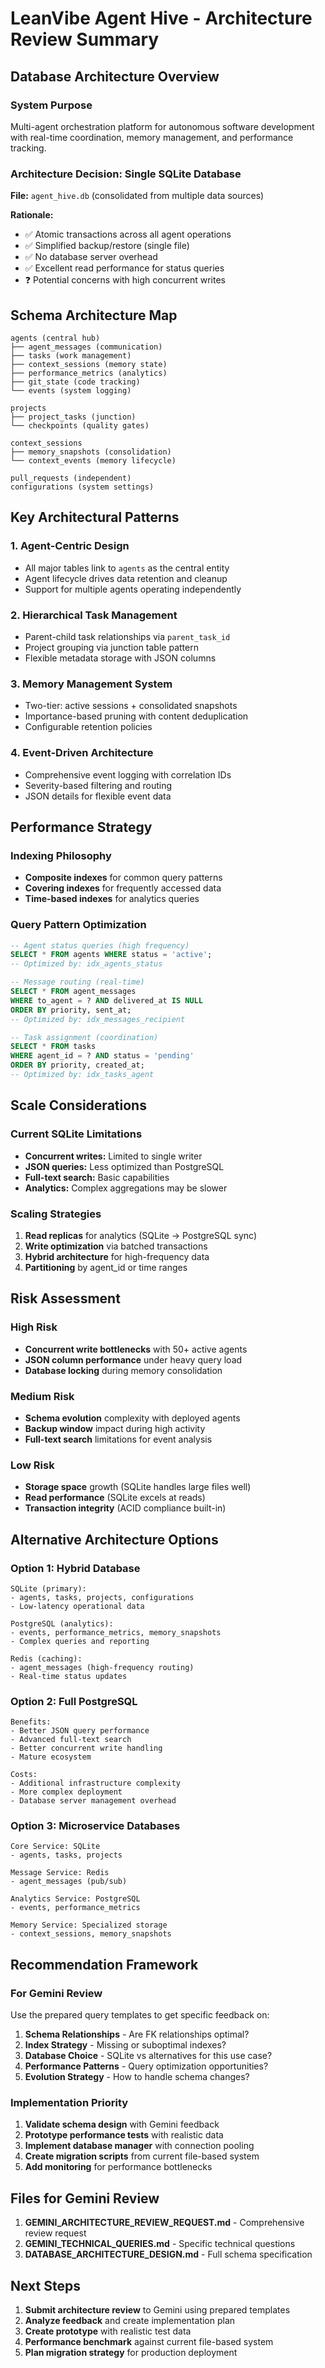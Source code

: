 # LeanVibe Agent Hive - Architecture Review Summary

## Database Architecture Overview

### System Purpose
Multi-agent orchestration platform for autonomous software development with real-time coordination, memory management, and performance tracking.

### Architecture Decision: Single SQLite Database
**File:** `agent_hive.db` (consolidated from multiple data sources)

**Rationale:**
- ✅ Atomic transactions across all agent operations
- ✅ Simplified backup/restore (single file)
- ✅ No database server overhead
- ✅ Excellent read performance for status queries
- ❓ Potential concerns with high concurrent writes

## Schema Architecture Map

```
agents (central hub)
├── agent_messages (communication)
├── tasks (work management)
├── context_sessions (memory state)
├── performance_metrics (analytics)
├── git_state (code tracking)
└── events (system logging)

projects
├── project_tasks (junction)
└── checkpoints (quality gates)

context_sessions
├── memory_snapshots (consolidation)
└── context_events (memory lifecycle)

pull_requests (independent)
configurations (system settings)
```

## Key Architectural Patterns

### 1. Agent-Centric Design
- All major tables link to `agents` as the central entity
- Agent lifecycle drives data retention and cleanup
- Support for multiple agents operating independently

### 2. Hierarchical Task Management
- Parent-child task relationships via `parent_task_id`
- Project grouping via junction table pattern
- Flexible metadata storage with JSON columns

### 3. Memory Management System
- Two-tier: active sessions + consolidated snapshots
- Importance-based pruning with content deduplication
- Configurable retention policies

### 4. Event-Driven Architecture
- Comprehensive event logging with correlation IDs
- Severity-based filtering and routing
- JSON details for flexible event data

## Performance Strategy

### Indexing Philosophy
- **Composite indexes** for common query patterns
- **Covering indexes** for frequently accessed data
- **Time-based indexes** for analytics queries

### Query Pattern Optimization
```sql
-- Agent status queries (high frequency)
SELECT * FROM agents WHERE status = 'active';
-- Optimized by: idx_agents_status

-- Message routing (real-time)
SELECT * FROM agent_messages 
WHERE to_agent = ? AND delivered_at IS NULL 
ORDER BY priority, sent_at;
-- Optimized by: idx_messages_recipient

-- Task assignment (coordination)
SELECT * FROM tasks 
WHERE agent_id = ? AND status = 'pending' 
ORDER BY priority, created_at;
-- Optimized by: idx_tasks_agent
```

## Scale Considerations

### Current SQLite Limitations
- **Concurrent writes:** Limited to single writer
- **JSON queries:** Less optimized than PostgreSQL
- **Full-text search:** Basic capabilities
- **Analytics:** Complex aggregations may be slower

### Scaling Strategies
1. **Read replicas** for analytics (SQLite → PostgreSQL sync)
2. **Write optimization** via batched transactions
3. **Hybrid architecture** for high-frequency data
4. **Partitioning** by agent_id or time ranges

## Risk Assessment

### High Risk
- **Concurrent write bottlenecks** with 50+ active agents
- **JSON column performance** under heavy query load
- **Database locking** during memory consolidation

### Medium Risk
- **Schema evolution** complexity with deployed agents
- **Backup window** impact during high activity
- **Full-text search** limitations for event analysis

### Low Risk
- **Storage space** growth (SQLite handles large files well)
- **Read performance** (SQLite excels at reads)
- **Transaction integrity** (ACID compliance built-in)

## Alternative Architecture Options

### Option 1: Hybrid Database
```
SQLite (primary):
- agents, tasks, projects, configurations
- Low-latency operational data

PostgreSQL (analytics):
- events, performance_metrics, memory_snapshots
- Complex queries and reporting

Redis (caching):
- agent_messages (high-frequency routing)
- Real-time status updates
```

### Option 2: Full PostgreSQL
```
Benefits:
- Better JSON query performance
- Advanced full-text search
- Better concurrent write handling
- Mature ecosystem

Costs:
- Additional infrastructure complexity
- More complex deployment
- Database server management overhead
```

### Option 3: Microservice Databases
```
Core Service: SQLite
- agents, tasks, projects

Message Service: Redis
- agent_messages (pub/sub)

Analytics Service: PostgreSQL  
- events, performance_metrics

Memory Service: Specialized storage
- context_sessions, memory_snapshots
```

## Recommendation Framework

### For Gemini Review
Use the prepared query templates to get specific feedback on:

1. **Schema Relationships** - Are FK relationships optimal?
2. **Index Strategy** - Missing or suboptimal indexes?
3. **Database Choice** - SQLite vs alternatives for this use case?
4. **Performance Patterns** - Query optimization opportunities?
5. **Evolution Strategy** - How to handle schema changes?

### Implementation Priority
1. **Validate schema design** with Gemini feedback
2. **Prototype performance tests** with realistic data
3. **Implement database manager** with connection pooling
4. **Create migration scripts** from current file-based system
5. **Add monitoring** for performance bottlenecks

## Files for Gemini Review

1. **GEMINI_ARCHITECTURE_REVIEW_REQUEST.md** - Comprehensive review request
2. **GEMINI_TECHNICAL_QUERIES.md** - Specific technical questions
3. **DATABASE_ARCHITECTURE_DESIGN.md** - Full schema specification

## Next Steps

1. **Submit architecture review** to Gemini using prepared templates
2. **Analyze feedback** and create implementation plan
3. **Create prototype** with realistic test data
4. **Performance benchmark** against current file-based system
5. **Plan migration strategy** for production deployment